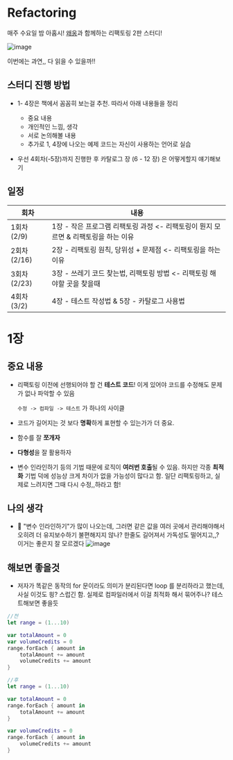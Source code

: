 # Refactoring
매주 수요일 밤 아홉시! [왜웅](https://github.com/sovovy)과 함께하는 리팩토링 2판 스터디! 

![image](https://user-images.githubusercontent.com/20410193/152670400-d659eb02-e631-43f3-9705-c89b24c6b87b.png)

이번에는 과연,, 다 읽을 수 있을까!!

## 스터디 진행 방법

- 1- 4장은 책에서 꼼꼼히 보는걸 추천. 따라서 아래 내용들을 정리
  - 중요 내용
  - 개인적인 느낌, 생각
  - 서로 논의해볼 내용
  - 추가로 1, 4장에 나오는 예제 코드는 자신이 사용하는 언어로 실습

- 우선 4회차(-5장)까지 진행한 후 카탈로그 장 (6 - 12 장) 은 어떻게할지 얘기해보기 

## 일정

| 회차         | 내용                                                         |
| ------------ | ------------------------------------------------------------ |
| 1회차 (2/9)  | 1장 - 작은 프로그램 리팩토링 과정 <- 리팩토링이 뭔지 모르면 & 리팩토링을 하는 이유 |
| 2회차 (2/16) | 2장 - 리팩토링 원칙, 당위성 + 문제점 <- 리팩토링을 하는 이유 |
| 3회차 (2/23) | 3장 - 쓰레기 코드 찾는법, 리팩토링 방법 <- 리팩토링 해야할 곳을 찾을때 |
| 4회차 (3/2)  | 4장 - 테스트 작성법 & 5장 - 카탈로그 사용법                  |



# 1장
## 중요 내용
- 리팩토링 이전에 선행되어야 할 건 **테스트 코드**!  이게 있어야 코드를 수정해도 문제가 없나 파악할 수 있음
 
   `수정 -> 컴파일 -> 테스트` 가 하나의 사이클
- 코드가 길어지는 것 보다 **명확**하게 표현할 수 있는가가 더 중요. 
- 함수를 잘 **쪼개자**
- **다형성**을 잘 활용하자
- 변수 인라인하기 등의 기법 때문에 로직이 **여러번 호출**될 수 있음. 하지만 각종 **최적화** 기법 덕에 성능상 크게 차이가 없을 가능성이 많다고 함. 일단 리팩토링하고, 실제로 느려지면 그때 다시 수정,,하라고 함!
## 나의 생각
- 🤔 "변수 인라인하기"가 많이 나오는데, 그러면 같은 값을 여러 곳에서 관리해야해서 오히려 더 유지보수하기 불편해지지 않나? 한줄도 길어져서 가독성도 떨어지고,,? 이거는 좋은지 잘 모르겠다
  ![image](https://user-images.githubusercontent.com/20410193/152670034-8b32a6fb-0c17-4988-bbad-c2e5e9844f46.png)
## 해보면 좋을것
- 저자가 똑같은 동작의 for 문이라도 의미가 분리된다면 loop 를 분리하라고 했는데, 사실 이것도 읭? 스럽긴 함. 실제로 컴파일러에서 이걸 최적화 해서 묶어주나? 테스트해보면 좋을듯
```swift
//전
let range = (1...10)

var totalAmount = 0
var volumeCredits = 0
range.forEach { amount in
    totalAmount += amount
    volumeCredits += amount
}

//후
let range = (1...10)

var totalAmount = 0
range.forEach { amount in
    totalAmount += amount
}

var volumeCredits = 0
range.forEach { amount in
    volumeCredits += amount
}
```

